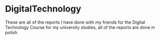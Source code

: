 # DigitalTechnology
These are all of the reports I have done with my friends for the Digital Technology Course for my university studies, all of the reports are done in polish
